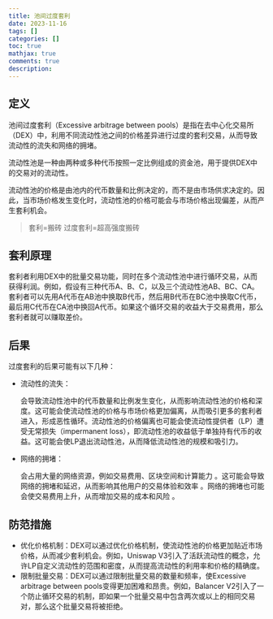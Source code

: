 ```yaml
---
title: 池间过度套利
date: 2023-11-16
tags: []
categories: []
toc: true
mathjax: true
comments: true
description: 
---
```


## 定义

池间过度套利（Excessive arbitrage between pools）是指在去中心化交易所（DEX）中，利用不同流动性池之间的价格差异进行过度的套利交易，从而导致流动性的流失和网络的拥堵。

流动性池是一种由两种或多种代币按照一定比例组成的资金池，用于提供DEX中的交易对的流动性。

流动性池的价格是由池内的代币数量和比例决定的，而不是由市场供求决定的。因此，当市场价格发生变化时，流动性池的价格可能会与市场价格出现偏差，从而产生套利机会。

> 套利=搬砖
> 过度套利=超高强度搬砖

## 套利原理

套利者利用DEX中的批量交易功能，同时在多个流动性池中进行循环交易，从而获得利润。例如，假设有三种代币A、B、C，以及三个流动性池AB、BC、CA。套利者可以先用A代币在AB池中换取B代币，然后用B代币在BC池中换取C代币，最后用C代币在CA池中换回A代币。如果这个循环交易的收益大于交易费用，那么套利者就可以赚取差价。

## 后果

过度套利的后果可能有以下几种：

- 流动性的流失：

    会导致流动性池中的代币数量和比例发生变化，从而影响流动性池的价格和深度。这可能会使流动性池的价格与市场价格更加偏离，从而吸引更多的套利者进入，形成恶性循环。流动性池的价格偏离也可能会使流动性提供者（LP）遭受无常损失（impermanent loss），即流动性池的收益低于单独持有代币的收益。这可能会使LP退出流动性池，从而降低流动性池的规模和吸引力。

- 网络的拥堵：

    会占用大量的网络资源，例如交易费用、区块空间和计算能力 。这可能会导致网络的拥堵和延迟，从而影响其他用户的交易体验和效率 。网络的拥堵也可能会使交易费用上升，从而增加交易的成本和风险 。

## 防范措施

- 优化价格机制：DEX可以通过优化价格机制，使流动性池的价格更加贴近市场价格，从而减少套利机会。例如，Uniswap V3引入了活跃流动性的概念，允许LP自定义流动性的范围和密度，从而提高流动性的利用率和价格的精确度。
- 限制批量交易：DEX可以通过限制批量交易的数量和频率，使Excessive arbitrage between pools变得更加困难和昂贵。例如，Balancer V2引入了一个防止循环交易的机制，即如果一个批量交易中包含两次或以上的相同交易对，那么这个批量交易将被拒绝。

